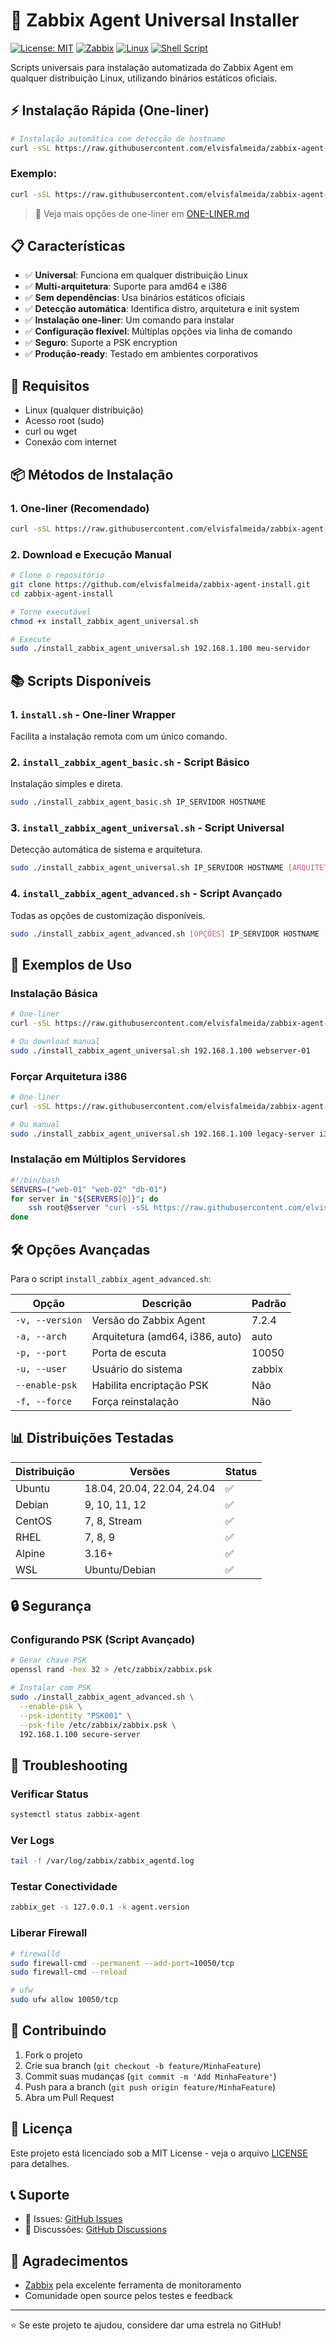 # 🚀 Zabbix Agent Universal Installer

[![License: MIT](https://img.shields.io/badge/License-MIT-yellow.svg)](https://opensource.org/licenses/MIT)
[![Zabbix](https://img.shields.io/badge/Zabbix-7.2.4-red.svg)](https://www.zabbix.com/)
[![Linux](https://img.shields.io/badge/Linux-Universal-blue.svg)](https://www.linux.org/)
[![Shell Script](https://img.shields.io/badge/Shell-Bash-green.svg)](https://www.gnu.org/software/bash/)

Scripts universais para instalação automatizada do Zabbix Agent em qualquer distribuição Linux, utilizando binários estáticos oficiais.

## ⚡ Instalação Rápida (One-liner)

```bash
# Instalação automática com detecção de hostname
curl -sSL https://raw.githubusercontent.com/elvisfalmeida/zabbix-agent-install/main/install.sh | sudo bash -s -- IP_SERVIDOR $(hostname)
```

### Exemplo:
```bash
curl -sSL https://raw.githubusercontent.com/elvisfalmeida/zabbix-agent-install/main/install.sh | sudo bash -s -- 192.168.1.100 $(hostname)
```

> 📖 Veja mais opções de one-liner em [ONE-LINER.md](ONE-LINER.md)

## 📋 Características

- ✅ **Universal**: Funciona em qualquer distribuição Linux
- ✅ **Multi-arquitetura**: Suporte para amd64 e i386
- ✅ **Sem dependências**: Usa binários estáticos oficiais
- ✅ **Detecção automática**: Identifica distro, arquitetura e init system
- ✅ **Instalação one-liner**: Um comando para instalar
- ✅ **Configuração flexível**: Múltiplas opções via linha de comando
- ✅ **Seguro**: Suporte a PSK encryption
- ✅ **Produção-ready**: Testado em ambientes corporativos

## 🔧 Requisitos

- Linux (qualquer distribuição)
- Acesso root (sudo)
- curl ou wget
- Conexão com internet

## 📦 Métodos de Instalação

### 1. One-liner (Recomendado)

```bash
curl -sSL https://raw.githubusercontent.com/elvisfalmeida/zabbix-agent-install/main/install.sh | sudo bash -s -- 192.168.1.100 $(hostname)
```

### 2. Download e Execução Manual

```bash
# Clone o repositório
git clone https://github.com/elvisfalmeida/zabbix-agent-install.git
cd zabbix-agent-install

# Torne executável
chmod +x install_zabbix_agent_universal.sh

# Execute
sudo ./install_zabbix_agent_universal.sh 192.168.1.100 meu-servidor
```

## 📚 Scripts Disponíveis

### 1. `install.sh` - One-liner Wrapper
Facilita a instalação remota com um único comando.

### 2. `install_zabbix_agent_basic.sh` - Script Básico
Instalação simples e direta.
```bash
sudo ./install_zabbix_agent_basic.sh IP_SERVIDOR HOSTNAME
```

### 3. `install_zabbix_agent_universal.sh` - Script Universal
Detecção automática de sistema e arquitetura.
```bash
sudo ./install_zabbix_agent_universal.sh IP_SERVIDOR HOSTNAME [ARQUITETURA]
```

### 4. `install_zabbix_agent_advanced.sh` - Script Avançado
Todas as opções de customização disponíveis.
```bash
sudo ./install_zabbix_agent_advanced.sh [OPÇÕES] IP_SERVIDOR HOSTNAME
```

## 🚀 Exemplos de Uso

### Instalação Básica
```bash
# One-liner
curl -sSL https://raw.githubusercontent.com/elvisfalmeida/zabbix-agent-install/main/install.sh | sudo bash -s -- 192.168.1.100 webserver-01

# Ou download manual
sudo ./install_zabbix_agent_universal.sh 192.168.1.100 webserver-01
```

### Forçar Arquitetura i386
```bash
# One-liner
curl -sSL https://raw.githubusercontent.com/elvisfalmeida/zabbix-agent-install/main/install.sh | sudo bash -s -- 192.168.1.100 legacy-server i386

# Ou manual
sudo ./install_zabbix_agent_universal.sh 192.168.1.100 legacy-server i386
```

### Instalação em Múltiplos Servidores
```bash
#!/bin/bash
SERVERS=("web-01" "web-02" "db-01")
for server in "${SERVERS[@]}"; do
    ssh root@$server "curl -sSL https://raw.githubusercontent.com/elvisfalmeida/zabbix-agent-install/main/install.sh | bash -s -- 192.168.1.100 $server"
done
```

## 🛠️ Opções Avançadas

Para o script `install_zabbix_agent_advanced.sh`:

| Opção | Descrição | Padrão |
|-------|-----------|--------|
| `-v, --version` | Versão do Zabbix Agent | 7.2.4 |
| `-a, --arch` | Arquitetura (amd64, i386, auto) | auto |
| `-p, --port` | Porta de escuta | 10050 |
| `-u, --user` | Usuário do sistema | zabbix |
| `--enable-psk` | Habilita encriptação PSK | Não |
| `-f, --force` | Força reinstalação | Não |

## 📊 Distribuições Testadas

| Distribuição | Versões | Status |
|--------------|---------|--------|
| Ubuntu | 18.04, 20.04, 22.04, 24.04 | ✅ |
| Debian | 9, 10, 11, 12 | ✅ |
| CentOS | 7, 8, Stream | ✅ |
| RHEL | 7, 8, 9 | ✅ |
| Alpine | 3.16+ | ✅ |
| WSL | Ubuntu/Debian | ✅ |

## 🔒 Segurança

### Configurando PSK (Script Avançado)

```bash
# Gerar chave PSK
openssl rand -hex 32 > /etc/zabbix/zabbix.psk

# Instalar com PSK
sudo ./install_zabbix_agent_advanced.sh \
  --enable-psk \
  --psk-identity "PSK001" \
  --psk-file /etc/zabbix/zabbix.psk \
  192.168.1.100 secure-server
```

## 🐛 Troubleshooting

### Verificar Status
```bash
systemctl status zabbix-agent
```

### Ver Logs
```bash
tail -f /var/log/zabbix/zabbix_agentd.log
```

### Testar Conectividade
```bash
zabbix_get -s 127.0.0.1 -k agent.version
```

### Liberar Firewall
```bash
# firewalld
sudo firewall-cmd --permanent --add-port=10050/tcp
sudo firewall-cmd --reload

# ufw
sudo ufw allow 10050/tcp
```

## 🤝 Contribuindo

1. Fork o projeto
2. Crie sua branch (`git checkout -b feature/MinhaFeature`)
3. Commit suas mudanças (`git commit -m 'Add MinhaFeature'`)
4. Push para a branch (`git push origin feature/MinhaFeature`)
5. Abra um Pull Request

## 📄 Licença

Este projeto está licenciado sob a MIT License - veja o arquivo [LICENSE](LICENSE) para detalhes.

## 📞 Suporte

- 🐛 Issues: [GitHub Issues](https://github.com/elvisfalmeida/zabbix-agent-install/issues)
- 💬 Discussões: [GitHub Discussions](https://github.com/elvisfalmeida/zabbix-agent-install/discussions)

## 🙏 Agradecimentos

- [Zabbix](https://www.zabbix.com/) pela excelente ferramenta de monitoramento
- Comunidade open source pelos testes e feedback

---

⭐ Se este projeto te ajudou, considere dar uma estrela no GitHub!
